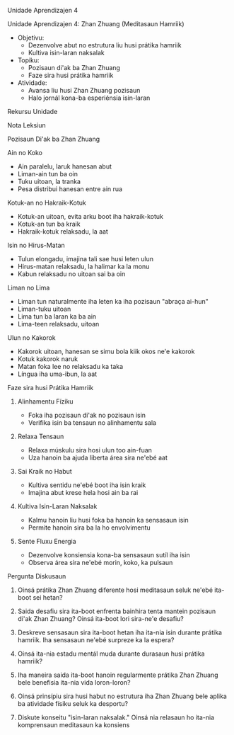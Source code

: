 Unidade Aprendizajen 4

Unidade Aprendizajen 4: Zhan Zhuang (Meditasaun Hamriik)
- Objetivu:
  * Dezenvolve abut no estrutura liu husi prátika hamriik
  * Kultiva isin-laran naksalak 
- Topiku:
  * Pozisaun di'ak ba Zhan Zhuang
  * Faze sira husi prátika hamriik
- Atividade:
  * Avansa liu husi Zhan Zhuang pozisaun
  * Halo jornál kona-ba esperiénsia isin-laran

Rekursu Unidade

Nota Leksiun

Pozisaun Di'ak ba Zhan Zhuang

Ain no Koko
- Ain paralelu, laruk hanesan abut
- Liman-ain tun ba oin
- Tuku uitoan, la tranka
- Pesa distribui hanesan entre ain rua

Kotuk-an no Hakraik-Kotuk
- Kotuk-an uitoan, evita arku boot iha hakraik-kotuk
- Kotuk-an tun ba kraik
- Hakraik-kotuk relaksadu, la aat

Isin no Hirus-Matan
- Tulun elongadu, imajina tali sae husi leten ulun
- Hirus-matan relaksadu, la halimar ka la monu
- Kabun relaksadu no uitoan sai ba oin

Liman no Lima
- Liman tun naturalmente iha leten ka iha pozisaun "abraça ai-hun"
- Liman-tuku uitoan
- Lima tun ba laran ka ba ain
- Lima-teen relaksadu, uitoan

Ulun no Kakorok
- Kakorok uitoan, hanesan se simu bola kiik okos ne'e kakorok
- Kotuk kakorok naruk
- Matan foka lee no relaksadu ka taka
- Língua iha uma-ibun, la aat

Faze sira husi Prátika Hamriik

1. Alinhamentu Fíziku
   - Foka iha pozisaun di'ak no pozisaun isin
   - Verifika isin ba tensaun no alinhamentu sala

2. Relaxa Tensaun
   - Relaxa múskulu sira hosi ulun too ain-fuan
   - Uza hanoin ba ajuda liberta área sira ne'ebé aat

3. Sai Kraik no Habut
   - Kultiva sentidu ne'ebé boot iha isin kraik
   - Imajina abut krese hela hosi ain ba rai

4. Kultiva Isin-Laran Naksalak
   - Kalmu hanoin liu husi foka ba hanoin ka sensasaun isin
   - Permite hanoin sira ba la ho envolvimentu

5. Sente Fluxu Energia
   - Dezenvolve konsiensia kona-ba sensasaun sutíl iha isin
   - Observa área sira ne'ebé morin, koko, ka pulsaun

Pergunta Diskusaun

1. Oinsá prátika Zhan Zhuang diferente hosi meditasaun seluk ne'ebé ita-boot sei hetan?
   
2. Saida desafiu sira ita-boot enfrenta bainhira tenta mantein pozisaun di'ak Zhan Zhuang? Oinsá ita-boot lori sira-ne'e desafiu?

3. Deskreve sensasaun sira ita-boot hetan iha ita-nia isin durante prátika hamriik. Iha sensasaun ne'ebé surpreze ka la espera?

4. Oinsá ita-nia estadu mentál muda durante durasaun husi prátika hamriik?

5. Iha maneira saida ita-boot hanoin regularmente prátika Zhan Zhuang bele benefisia ita-nia vida loron-loron?

6. Oinsá prinsípiu sira husi habut no estrutura iha Zhan Zhuang bele aplika ba atividade físiku seluk ka desportu?

7. Diskute konseitu "isin-laran naksalak." Oinsá nia relasaun ho ita-nia komprensaun meditasaun ka konsiens